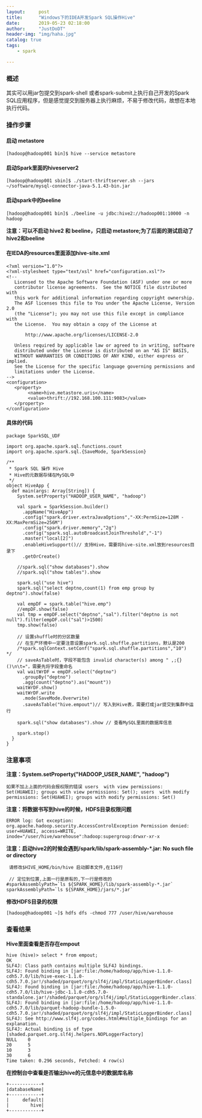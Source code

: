 ```yaml
---
layout:     post
title:      "Windows下的IDEA开发Spark SQL操作Hive"
date:       2019-05-23 02:18:00
author:     "JustDoDT"
header-img: "img/haha.jpg"
catalog: true
tags:
    - spark

---
```




### 概述

其实可以用jar包提交到spark-shell 或者spark-submit上执行自己开发的Spark SQL应用程序，但是感觉提交到服务器上执行麻烦，不易于修改代码，故想在本地执行代码。

### 操作步骤

#### 启动 metastore 

~~~
[hadoop@hadoop001 bin]$ hive --service metastore 
~~~

#### 启动Spark里面的hiveserver2

~~~
[hadoop@hadoop001 sbin]$ ./start-thriftserver.sh --jars ~/software/mysql-connector-java-5.1.43-bin.jar 
~~~



#### 启动spark中的beeline

~~~
[hadoop@hadoop001 bin]$ ./beeline -u jdbc:hive2://hadoop001:10000 -n hadoop         
~~~

**注意：可以不启动 hive2 和 beeline，只启动 metastore;为了后面的测试启动了hive2和beeline**

#### 在IEDA的resources里面添加hive-site.xml

~~~
<?xml version="1.0"?>
<?xml-stylesheet type="text/xsl" href="configuration.xsl"?>
<!--
   Licensed to the Apache Software Foundation (ASF) under one or more
   contributor license agreements.  See the NOTICE file distributed with
   this work for additional information regarding copyright ownership.
   The ASF licenses this file to You under the Apache License, Version 2.0
   (the "License"); you may not use this file except in compliance with
   the License.  You may obtain a copy of the License at

       http://www.apache.org/licenses/LICENSE-2.0

   Unless required by applicable law or agreed to in writing, software
   distributed under the License is distributed on an "AS IS" BASIS,
   WITHOUT WARRANTIES OR CONDITIONS OF ANY KIND, either express or implied.
   See the License for the specific language governing permissions and
   limitations under the License.
-->
<configuration>
   <property>  
        <name>hive.metastore.uris</name>  
        <value>thrift://192.168.100.111:9083</value>  
   </property>
</configuration>
~~~



#### 具体的代码

~~~
package SparkSQL_UDF

import org.apache.spark.sql.functions.count
import org.apache.spark.sql.{SaveMode, SparkSession}

/**
 * Spark SQL 操作 Hive
 * Hive的元数据存储在MySQL中
 */
object HiveApp {
  def main(args: Array[String]) {
    System.setProperty("HADOOP_USER_NAME", "hadoop")

    val spark = SparkSession.builder()
      .appName("HiveApp")
      .config("spark.driver.extraJavaOptions","-XX:PermSize=128M -XX:MaxPermSize=256M")
      .config("spark.driver.memory","2g")
      .config("spark.sql.autoBroadcastJoinThreshold","-1")
      .master("local[2]")
      .enableHiveSupport()// 支持Hive，需要将hive-site.xml放到resources目录下
      .getOrCreate()

    //spark.sql("show databases").show
    //spark.sql("show tables").show

    spark.sql("use hive")
    spark.sql("select deptno,count(1) from emp group by deptno").show(false)

    val empDF = spark.table("hive.emp")
    //empDF.show(false)
    val tmp = empDF.select("deptno","sal").filter("deptno is not null").filter(empDF.col("sal")>1500)
    tmp.show(false)

    // 设置shuffle时的分区数量
    // 在生产环境中一定要注意设置spark.sql.shuffle.partitions，默认是200
    /*spark.sqlContext.setConf("spark.sql.shuffle.partitions","10")
*/
    // saveAsTable时，字段不能包含 invalid character(s) among " ,;{}()\n\t="，需要先将字段重命名
    val waitWrDF = empDF.select("deptno")
      .groupBy("deptno")
      .agg(count("deptno").as("mount"))
    waitWrDF.show()
    waitWrDF.write
      .mode(SaveMode.Overwrite)
      .saveAsTable("hive.empout")// 写入到Hive表，需要打成jar提交到集群中运行

	spark.sql("show databases").show // 查看MySQL里面的数据库信息

    spark.stop()
  }
}
~~~



### 注意事项

**注意：System.setProperty("HADOOP_USER_NAME", "hadoop")**

`如果不加上上面的代码会报权限的错误 users  with view permissions: Set(HUAWEI); groups with view permissions: Set(); users  with modify permissions: Set(HUAWEI); groups with modify permissions: Set()`



**注意：将数据书写到hive的时候，HDFS目录权限问题**

```
ERROR log: Got exception: org.apache.hadoop.security.AccessControlException Permission denied: user=HUAWEI, access=WRITE, inode="/user/hive/warehouse":hadoop:supergroup:drwxr-xr-x
```

**注意：启动hive2的时候会遇到/spark/lib/spark-assembly-*.jar: No such file or directory**

~~~
 请修改$HIVE_HOME/bin/hive 启动脚本文件,在116行
 
 // 定位到位置,上面一行是原有的,下一行是修改的
#sparkAssemblyPath=`ls ${SPARK_HOME}/lib/spark-assembly-*.jar`
sparkAssemblyPath=`ls ${SPARK_HOME}/jars/*.jar`
~~~

**修改HDFS目录的权限**

~~~
[hadoop@hadoop001 ~]$ hdfs dfs -chmod 777 /user/hive/warehouse
~~~



### 查看结果

**Hive里面查看是否存在empout**

~~~
hive (hive)> select * from empout;
OK
SLF4J: Class path contains multiple SLF4J bindings.
SLF4J: Found binding in [jar:file:/home/hadoop/app/hive-1.1.0-cdh5.7.0/lib/hive-exec-1.1.0-cdh5.7.0.jar!/shaded/parquet/org/slf4j/impl/StaticLoggerBinder.class]
SLF4J: Found binding in [jar:file:/home/hadoop/app/hive-1.1.0-cdh5.7.0/lib/hive-jdbc-1.1.0-cdh5.7.0-standalone.jar!/shaded/parquet/org/slf4j/impl/StaticLoggerBinder.class]
SLF4J: Found binding in [jar:file:/home/hadoop/app/hive-1.1.0-cdh5.7.0/lib/parquet-hadoop-bundle-1.5.0-cdh5.7.0.jar!/shaded/parquet/org/slf4j/impl/StaticLoggerBinder.class]
SLF4J: See http://www.slf4j.org/codes.html#multiple_bindings for an explanation.
SLF4J: Actual binding is of type [shaded.parquet.org.slf4j.helpers.NOPLoggerFactory]
NULL    0
20      5
10      3
30      6
Time taken: 0.296 seconds, Fetched: 4 row(s)
~~~



**在控制台中查看是否输出hive的元信息中的数据库名称**

~~~
+------------+
|databaseName|
+------------+
|     default|
|        hive|
+------------+
~~~





